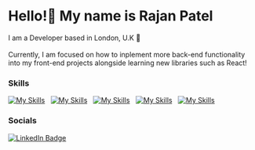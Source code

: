 Hello!👋
My name is Rajan Patel 
========================================================================================================================================
I am a Developer based in London, U.K 📍
<br/>
<br/> Currently, I am focused on how to inplement more back-end functionality into my front-end projects alongside learning new libraries such as React!


### Skills

[![My Skills](https://skillicons.dev/icons?i=html,css)](https://skillicons.dev) &nbsp; [![My Skills](https://skillicons.dev/icons?i=js)](https://skillicons.dev) &nbsp; [![My Skills](https://skillicons.dev/icons?i=react)](https://skillicons.dev) &nbsp; [![My Skills](https://skillicons.dev/icons?i=scss)](https://skillicons.dev) &nbsp; [![My Skills](https://skillicons.dev/icons?i=python)](https://skillicons.dev)
<br/>

### Socials

<div id="badges">
  <a href="https://www.linkedin.com/in/rajan-patel-b7727b1a4/">
    <img src="https://img.shields.io/badge/LinkedIn-blue?style=for-the-badge&logo=linkedin&logoColor=white" alt="LinkedIn Badge"/>
  </a>

<!--
**RajanCP/RajanCP** is a ✨ _special_ ✨ repository because its `README.md` (this file) appears on your GitHub profile.

Here are some ideas to get you started:

- 🔭 I’m currently working on ...
- 🌱 I’m currently learning ...
- 👯 I’m looking to collaborate on ...
- 🤔 I’m looking for help with ...
- 💬 Ask me about ...
- 📫 How to reach me: ...
- 😄 Pronouns: ...
- ⚡ Fun fact: ...
-->
